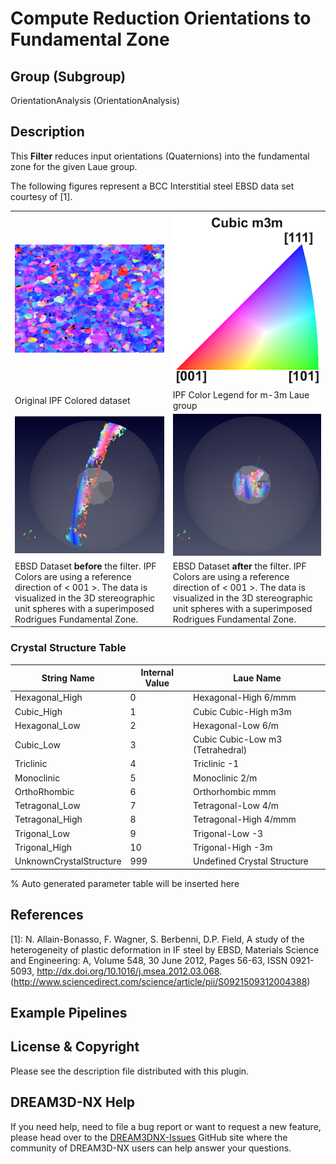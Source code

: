 # Compute Reduction Orientations to Fundamental Zone

## Group (Subgroup)

OrientationAnalysis (OrientationAnalysis)

## Description

This **Filter** reduces input orientations (Quaternions) into the fundamental zone for the given Laue group.

The following figures represent a BCC Interstitial steel EBSD data set courtesy of [1].

|    |    |
|----|----|
| ![ ](Images/ReadH5Ebsd_Right.png)  | ![ ](Images/Cubic_m3m_IPFLegend.png)   |
| Original IPF Colored dataset  | IPF Color Legend for m-3m Laue group  |
| ![ ](Images/GenerateFZQuats_1.png)    | ![ ](Images/GenerateFZQuats_2.png)  |
| EBSD Dataset **before** the filter. IPF Colors are using a reference direction of < 001 >.  The data is visualized in the 3D stereographic unit spheres with a superimposed Rodrigues Fundamental Zone.   | EBSD Dataset **after** the filter. IPF Colors are using a reference direction of < 001 >. The data is visualized in the 3D stereographic unit spheres with a superimposed Rodrigues Fundamental Zone. |

### Crystal Structure Table

| String Name | Internal Value | Laue Name |
| ------------|----------------|----------|
| Hexagonal_High | 0 |  Hexagonal-High 6/mmm |
| Cubic_High | 1 |  Cubic Cubic-High m3m |
| Hexagonal_Low | 2 |  Hexagonal-Low 6/m |
| Cubic_Low | 3 |  Cubic Cubic-Low m3 (Tetrahedral) |
| Triclinic | 4 |  Triclinic -1 |
| Monoclinic | 5 |  Monoclinic 2/m |
| OrthoRhombic | 6 |  Orthorhombic mmm |
| Tetragonal_Low | 7 |  Tetragonal-Low 4/m |
| Tetragonal_High | 8 |  Tetragonal-High 4/mmm |
| Trigonal_Low | 9 |  Trigonal-Low -3 |
| Trigonal_High | 10 |  Trigonal-High -3m |
| UnknownCrystalStructure | 999 |  Undefined Crystal Structure |

% Auto generated parameter table will be inserted here

## References

[1]: N. Allain-Bonasso, F. Wagner, S. Berbenni, D.P. Field, A study of the heterogeneity of plastic deformation in IF steel by EBSD, Materials Science and Engineering: A, Volume 548, 30 June 2012, Pages 56-63, ISSN 0921-5093, <http://dx.doi.org/10.1016/j.msea.2012.03.068>.
(<http://www.sciencedirect.com/science/article/pii/S0921509312004388>)

## Example Pipelines

## License & Copyright

Please see the description file distributed with this plugin.

## DREAM3D-NX Help

If you need help, need to file a bug report or want to request a new feature, please head over to the [DREAM3DNX-Issues](https://github.com/BlueQuartzSoftware/DREAM3DNX-Issues/discussions) GitHub site where the community of DREAM3D-NX users can help answer your questions.
